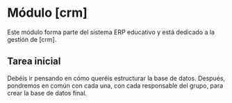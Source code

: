 # Módulo [crm]

Este módulo forma parte del sistema ERP educativo y está dedicado a la gestión de [crm].

## Tarea inicial
Debéis ir pensando en cómo queréis estructurar la base de datos. Después, pondremos en común con cada una, con cada responsable del grupo, para crear la base de datos final.
